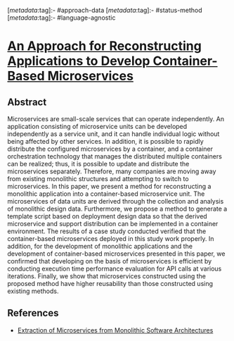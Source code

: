 <!-- deno-fmt-ignore-start -->

[_metadata_:tag]:- #approach-data
[_metadata_:tag]:- #status-method
[_metadata_:tag]:- #language-agnostic

<!-- deno-fmt-ignore-end -->

# [An Approach for Reconstructing Applications to Develop Container-Based Microservices](https://doi.org/10.1155/2020/4295937)

## Abstract

Microservices are small-scale services that can operate independently. An
application consisting of microservice units can be developed independently as a
service unit, and it can handle individual logic without being affected by other
services. In addition, it is possible to rapidly distribute the configured
microservices by a container, and a container orchestration technology that
manages the distributed multiple containers can be realized; thus, it is
possible to update and distribute the microservices separately. Therefore, many
companies are moving away from existing monolithic structures and attempting to
switch to microservices. In this paper, we present a method for reconstructing a
monolithic application into a container-based microservice unit. The
microservices of data units are derived through the collection and analysis of
monolithic design data. Furthermore, we propose a method to generate a template
script based on deployment design data so that the derived microservice and
support distribution can be implemented in a container environment. The results
of a case study conducted verified that the container-based microservices
deployed in this study work properly. In addition, for the development of
monolithic applications and the development of container-based microservices
presented in this paper, we confirmed that developing on the basis of
microservices is efficient by conducting execution time performance evaluation
for API calls at various iterations. Finally, we show that microservices
constructed using the proposed method have higher reusability than those
constructed using existing methods.

## References

- [Extraction of Microservices from Monolithic Software Architectures](./extraction-of-microservices-from-monolithic-software-architectures.md)

